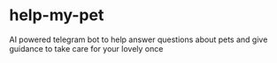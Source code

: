 # help-my-pet
AI powered telegram bot to help answer questions about pets and give guidance to take care for your lovely once
